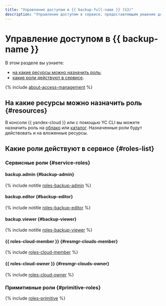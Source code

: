 ```yaml
---
title: "Управление доступом в {{ backup-full-name }} (S3)"
description: "Управление доступом в сервисе, предоставляющим решение для резервного копирования данных в {{ yandex-cloud }} — {{ backup-full-name }}. В разделе описано, на какие ресурсы можно назначить роль, какие роли действуют в сервисе."
---
```


# Управление доступом в {{ backup-name }}

В этом разделе вы узнаете:

* [на какие ресурсы можно назначить роль](#resources);
* [какие роли действуют в сервисе](#roles-list).

{% include [about-access-management](../../_includes/iam/about-access-management.md) %}

## На какие ресурсы можно назначить роль {#resources}

В консоли {{ yandex-cloud }} или с помощью YC CLI вы можете назначить роль на [облако](../../resource-manager/concepts/resources-hierarchy.md#cloud) или [каталог](../../resource-manager/concepts/resources-hierarchy.md#folder). Назначенные роли будут действовать и на вложенные ресурсы.

## Какие роли действуют в сервисе {#roles-list}

### Сервисные роли {#service-roles}

#### backup.admin {#backup-admin}

{% include notitle [roles-backup-admin](../../_includes/roles-backup-admin.md) %}

#### backup.editor {#backup-editor}

{% include notitle [roles-backup-editor](../../_includes/roles-backup-editor.md) %}

#### backup.viewer {#backup-viewer}

{% include notitle [roles-backup-viewer](../../_includes/roles-backup-viewer.md) %}

#### {{ roles-cloud-member }} {#resmgr-clouds-member}

{% include [roles-cloud-member](../../_includes/roles-cloud-member.md) %}

#### {{ roles-cloud-owner }} {#resmgr-clouds-owner}

{% include [roles-cloud-owner](../../_includes/roles-cloud-owner.md) %}

### Примитивные роли {#primitive-roles}

{% include [roles-primitive](../../_includes/roles-primitive.md) %}

